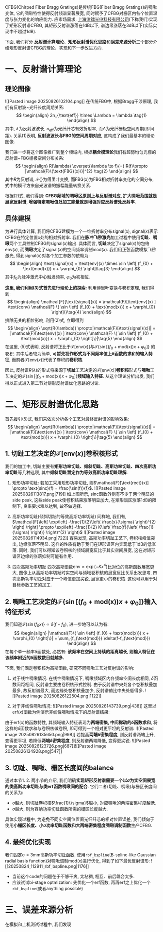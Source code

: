 
CFBG(Chirped Fiber Bragg Gratings)是传统FBG(Fiber Bragg Gratings)的啁啾变体, 它的啁啾特性使得反射频谱显著展宽, 同时赋予了CFBG对栅区内各个位置温度与张力变化的响应能力. 
应市场需求, [上海津镭光电科技有限公司](http://genlaser.net/)(下称我们)实现了矩形反射谱CFBG, 其矩形反射谱涨落在1dB以下, 谱边缘涨落在3dB以下(实际实现中不超过1dB). 

下面, 我们将分 **反射谱计算理论**、**矩形反射谱优化思路**和**误差来源分析**三个部分介绍矩形反射谱CFBG的理论、实现和下一步改进方向. 

# 一、反射谱计算理论

## 理论图像

![[Pasted image 20250826102104.png]] 
在传统FBG中, 根据Bragg干涉原理, 我们有反射波~光纤长度周期关系: 
$$
\begin{align}
2n_{\text{eff}} \times \Lambda = \lambda \tag{1}  
\end{align}
$$
其中, $\lambda$为反射波波长, $n_{\text{eff}}$为光纤纤芯有效折射率, 而$\Lambda$为光纤栅极空间周期(即间距). 
关系(1)表明, **反射波波长与FBG的空间周期对应**, 这构成了我们最基本的理论图像. 

我们进一步将这个图像推广到整个频域内, 根据**耦合模理论**我们有超弱均匀光栅的反射谱~FBG栅极空间分布关系: 
$$
\begin{align}
R(\lambda)  \overset{\lambda \to f}{=} R(f)\propto |\mathcal{F}\{\text{FBG}(x)\}|^{2} \tag{2}
\end{align}
$$
其中$R$为反射谱, $\mathcal{F}\{\}$为傅里叶变换, 而$\text{FBG(x)}$为FBG相对折射率变化的空间分布, 式中的模平方来自光波谱的振幅能量转换关系. 

根据(2)式, 我们得到: **CFBG频域的啁啾区原则上与反射谱对应, 扩大啁啾范围就是展宽反射谱, 增强特定啁啾值处加工能量就是增强对应反射谱处反射率**. 

## 具体建模

为进行具体计算, 我们将CFBG建模为一个一维折射率分布$\text{signal}(x)$, $\text{signal}(x)$表示CFBG在特定位置$x$处的相对折射率. 
我们在**脉冲飞秒激光**加工过程中使用**切趾**、**啁啾**两个工具控制CFBG的$\text{signal}(x)$输出. 
具体而言, **切趾**决定了$\text{signal}(x)$的包络$\text{env}(x)$, 而**啁啾**决定了$\text{signal}(x)$的空间频率调制$\text{mod}(x)$. 
我们用正弦函数模拟飞秒激光, 得到$\text{signal}(x)$对各个加工参数的依赖为: 
$$
\begin{align}
\text{signal}(x) = \text{env}(x) \times \sin \left[ (f_{0} + \text{mod(x)}) x + \varphi_{0} \right]\tag{3}
\end{align}
$$
其中$f_{0}$为脉冲激光中心触发频率, $\varphi_{0}$为初相位. 

**这里, 我们利用(3)式首先进行理论上的探索:**
利用傅里叶变换与卷积定理, 我们得到: 
$$
\begin{align}
\mathcal{F}[\text{signal}(x)] = \mathcal{F}[\text{env}(x) ] \text{conv} \mathcal{F} \{ \sin \left[ (f_{0} + \text{mod(x)}) x + \varphi_{0} \right]\}\tag{4}
\end{align}
$$
排除无关的相位影响, 利用(2)式, 立即得到
$$
\begin{align}
\sqrt{R(\lambda)} \propto|\mathcal{F}[\text{signal}(x)]| = |\mathcal{F}[\text{env}(x) ] \text{conv} \mathcal{F} \{ \sin \left[ (f_{0} + \text{mod(x)}) x + \varphi_{0} \right]\}|\tag{5}
\end{align}
$$
在这里, (5)式表明, 反射谱将正比于$\mathcal{F}[\text{env}(x)]$与$\mathcal{F}\{\sin \left[ (f_{0} + \text{mod(x)}) x + \varphi_{0} \right]\}$ 的卷积. 其中后者较为简单, 可**暂先视作形式为不同频率值上$\delta$函数的求和的输入特征**, 而前者$\mathcal{F}[\text{env}(x)]$代表了卷积的**卷积核**. 

因此, 反射谱$R(\lambda)$的形式将来源于**切趾**工艺决定的$\mathcal{F}[\text{env}(x)]$**卷积核**形式与**啁啾**工艺决定的$\mathcal{F}\{\sin \left[ (f_{0} + \text{mod(x)}) x + \varphi_{0} \right]\}$**频域输入特征**. 
从这个理论分析出发, 我们得以正式进入第二节对矩形反射谱优化思路的讨论. 

# 二、矩形反射谱优化思路

首先援引(5)式, 我们来依次分析各个工艺对最终反射谱的影响效果:
$$
\begin{align}
\sqrt{R(\lambda)} \propto|\mathcal{F}[\text{signal}(x)]| = |\mathcal{F}[\text{env}(x) ] \text{conv} \mathcal{F} \{ \sin \left[ (f_{0} + \text{mod(x)}) x + \varphi_{0} \right]\}|\tag{5}
\end{align}
$$

## 1. 切趾工艺决定的$\mathcal{F}[\text{env}(x)]$**卷积核**形式

我们的加工中, 切趾主要有**矩形功率切趾、倾斜切趾、高斯功率切趾、四次高斯功率切趾**等几种选项, 其中**倾斜切趾暂定作为等效高斯功率切趾理解**. 

1) 矩形功率切趾:
若加工采用矩形功率切趾, 则$\mathcal{F}[\text{rect}(x)] \propto \text{sinc}(f) = \frac{\sin(f)}{f}$. 
![[Pasted image 20250826113817.png|719]] 
如上图所示, $\text{sinc}$函数外侧有不少于两个明显的side peak, 这些side peak使卷积结果涨落明显加大, 在矩形谱区涨落1dB的限制下, 良率要求难以达到, 故不做选择. 

2) 高斯功率切趾(倾斜切趾的等效高斯功率切趾)
同样地, 我们有, $\mathcal{F}\left[ \exp\left( -\frac{1}{2}\left( \frac{x}{\sigma} \right)^{2} \right) \right] \propto \exp\left( -\frac{1}{2} K\left( \frac{f}{\left( \frac{1}{\sigma} \right)} \right)^{2} \right)$ 
![[Pasted image 20250826114934.png|722]] 
容易发现, 高斯功率切趾工艺下, 卷积核峰值突出, 边缘涨落不明显. 这样的性质有助于我们在矩形谱区内实现低于1dB的低涨落. 
同时, 我们可以得知该卷积核的频域展宽反比于其实空间展宽, 这在对矩形谱区边缘的涨落抑制可能有作用. 

3) 四次高斯功率切趾
四次高斯函数$\text{env} \propto \exp(-Kx^{4})$比对位的高斯函数展宽更大, 图像上从高斯功率切趾时实空间与频域卷积核的展宽反比关系出发思考, 四次高斯功率切趾对应于一个峰值更加尖锐, 展宽更小的卷积核. 这也可以用于对目标参数工艺的加工. 

## 2. 啁啾工艺决定的$\mathcal{F}\{ \sin \left[ (f_{0} + \text{mod(x)}) x + \varphi_{0} \right]\}$输入特征形式

我们知道$\mathcal{F}\{\sin(f_{0}x)\} \propto \delta(f-f_{0})$, 进一步地可以认为有: 
$$
\begin{align}
|\mathcal{F}\{ \sin \left[ (f_{0} + \text{mod(x)}) x + \varphi_{0} \right]\}| = \sum_{f_{\text{mod}}}   \delta(f-f_{\text{mod}})
\end{align}
$$
在每个单一频率$\delta$函数处, 必然有: **该频率在空间上持续的距离越长, 则输入特征在该频率附近的$\delta$函数数目就越多.** 

下面, 我们固定卷积核为高斯函数, 研究不同啁啾工艺对反射谱的影响: 
1) 对于线性啁啾情况:
在线性啁啾情况下, 啁啾频域区内各频率空间长度相同, $\delta$函数间距相同, 反射谱主要由卷积核形式控制. 
由于反射谱中央处各个卷积核叠加最多, 故反射谱最大, 而边缘处卷积核叠加少, 反射谱值比中央处低得多. 
![[Pasted image 20250826122504.png|1122]]

2) 对于非线性啁啾情况:
![[Pasted image 20250826143739.png|438]]
这里以$\text{erf}(x)$函数为例演示非线性啁啾情况下的反射谱结果: 

由于$\text{erf}(x)$的函数特性, 其频域输入特征表现为**两端密集, 中间稀疏的$\delta$函数求和**, 将这样的$\delta$函数求和与卷积核做卷积, 即可得到一个相对更平坦的反射谱: 
![[Pasted image 20250826135650.png|998]]
若提高**两端$\delta$密集程度**, 则反射谱两端上升, 变得更平坦, 若降低**两端$\delta$密集程度**, 则反射谱两端降低, 变得更尖锐. 
![[Pasted image 20250826123726.png|687]]![[Pasted image 20250826134928.png|547]]  

## 3. 切趾、啁啾、栅区长度间的balance

通过本节1. 2. 两小节的介绍, 我们明确**实现矩形反射谱需要一个以$\sigma$为实空间展宽的类高斯功率切趾与类$\text{erf}$函数啁啾间的配合**. 
它们二者(切趾、啁啾)与栅区长度间的关系为: 
- $\sigma$越大, 则切趾卷积核$\frac{1}{\sigma}$越小, 对应啁啾的两端密集程度越低. 
- $\sigma$越大, 则为容纳功率切趾函数所需的栅区长度越大. 

具体实现过程中, 为避免不同实空间位置间光纤纤芯的相对位置误差, 我们倾向于使用**小栅区长度、小$\sigma$功率切趾函数和大两端密集程度啁啾调制函数**生产CFBG. 

## 4. 最终优化实现

我们固定$\sigma = 3\text{mm}$高斯功率切趾函数, 使用`rbf_bspline`(B-spline-like Gaussian radial basis function)对啁啾调制$\mathrm{mod}(x)$进行优化, 得到了如下最优反射谱形: 
![[20250824_112911_rbf_bspline.png|1176]]

- 当前这个code的问题在于不够干爽, 太粘稠, 相互、前后耦合太多. 
- 应该试试bi-stage optmization: 先优化一个erf函数, 再再erf之上优化一个`rbf_bspline`(或者anything possible) 

# 三、误差来源分析

在模拟和上机测试过程中, 我们发现
